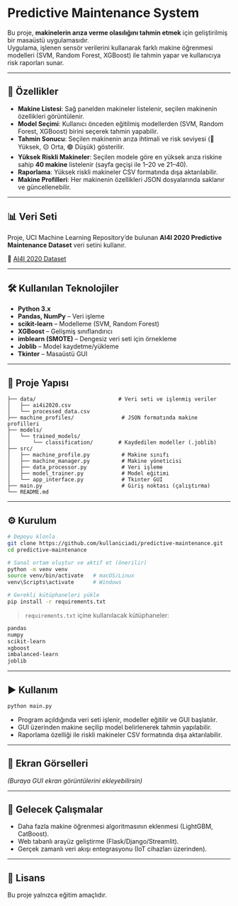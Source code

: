 # Predictive Maintenance System  

Bu proje, **makinelerin arıza verme olasılığını tahmin etmek** için geliştirilmiş bir masaüstü uygulamasıdır.  
Uygulama, işlenen sensör verilerini kullanarak farklı makine öğrenmesi modelleri (SVM, Random Forest, XGBoost) ile tahmin yapar ve kullanıcıya risk raporları sunar.  

---

## 🚀 Özellikler  

- **Makine Listesi**: Sağ panelden makineler listelenir, seçilen makinenin özellikleri görüntülenir.  
- **Model Seçimi**: Kullanıcı önceden eğitilmiş modellerden (SVM, Random Forest, XGBoost) birini seçerek tahmin yapabilir.  
- **Tahmin Sonucu**: Seçilen makinenin arıza ihtimali ve risk seviyesi (🔴 Yüksek, 🟡 Orta, 🟢 Düşük) gösterilir.  
- **Yüksek Riskli Makineler**: Seçilen modele göre en yüksek arıza riskine sahip **40 makine** listelenir (sayfa geçişi ile 1–20 ve 21–40).  
- **Raporlama**: Yüksek riskli makineler CSV formatında dışa aktarılabilir.  
- **Makine Profilleri**: Her makinenin özellikleri JSON dosyalarında saklanır ve güncellenebilir.  

---

## 📊 Veri Seti  

Proje, UCI Machine Learning Repository’de bulunan **AI4I 2020 Predictive Maintenance Dataset** veri setini kullanır.  

🔗 [AI4I 2020 Dataset](https://archive.ics.uci.edu/dataset/601/ai4i+2020+predictive+maintenance+dataset)  

---

## 🛠 Kullanılan Teknolojiler  

- **Python 3.x**  
- **Pandas, NumPy** – Veri işleme  
- **scikit-learn** – Modelleme (SVM, Random Forest)  
- **XGBoost** – Gelişmiş sınıflandırıcı  
- **imblearn (SMOTE)** – Dengesiz veri seti için örnekleme  
- **Joblib** – Model kaydetme/yükleme  
- **Tkinter** – Masaüstü GUI  

---

## 📂 Proje Yapısı  

```
├── data/                          # Veri seti ve işlenmiş veriler
│   ├── ai4i2020.csv
│   └── processed_data.csv
├── machine_profiles/               # JSON formatında makine profilleri
├── models/
│   └── trained_models/
│       └── classification/        # Kaydedilen modeller (.joblib)
├── src/
│   ├── machine_profile.py          # Makine sınıfı
│   ├── machine_manager.py          # Makine yöneticisi
│   ├── data_processor.py           # Veri işleme
│   ├── model_trainer.py            # Model eğitimi
│   └── app_interface.py            # Tkinter GUI
├── main.py                         # Giriş noktası (çalıştırma)
└── README.md
```

---

## ⚙️ Kurulum  

```bash
# Depoyu klonla
git clone https://github.com/kullaniciadi/predictive-maintenance.git
cd predictive-maintenance

# Sanal ortam oluştur ve aktif et (önerilir)
python -m venv venv
source venv/bin/activate   # macOS/Linux
venv\Scripts\activate      # Windows

# Gerekli kütüphaneleri yükle
pip install -r requirements.txt
```

> `requirements.txt` içine kullanılacak kütüphaneler:  
```txt
pandas
numpy
scikit-learn
xgboost
imbalanced-learn
joblib
```

---

## ▶️ Kullanım  

```bash
python main.py
```

- Program açıldığında veri seti işlenir, modeller eğitilir ve GUI başlatılır.  
- GUI üzerinden makine seçilip model belirlenerek tahmin yapılabilir.  
- Raporlama özelliği ile riskli makineler CSV formatında dışa aktarılabilir.  

---

## 📸 Ekran Görselleri  

_(Buraya GUI ekran görüntülerini ekleyebilirsin)_  

---

## 🔮 Gelecek Çalışmalar  

- Daha fazla makine öğrenmesi algoritmasının eklenmesi (LightGBM, CatBoost).  
- Web tabanlı arayüz geliştirme (Flask/Django/Streamlit).  
- Gerçek zamanlı veri akışı entegrasyonu (IoT cihazları üzerinden).  

---

## 📜 Lisans  

Bu proje yalnızca eğitim amaçlıdır.  
